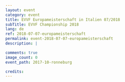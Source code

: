 ```yaml
---
layout: event
category: event
title: EVVF Europameisterschaft in Italien 07/2018
subTitle: EVVF Championship 2018
lang: de
ref: 2018-07-07-europameisterschaft
permalink: event-2018-07-07-europameisterschaft
description: |

comments: true
image_count: 0
event_path: 2017-10-ronneburg

credits:
---
```


